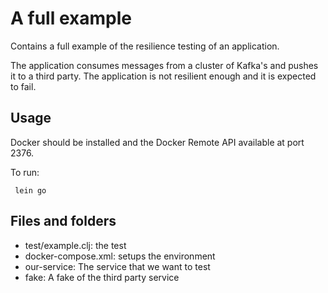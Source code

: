 # A full example

Contains a full example of the resilience testing of an application.

The application consumes messages from a cluster of Kafka's and pushes it to a third party. 
The application is not resilient enough and it is expected to fail.

## Usage

Docker should be installed and the Docker Remote API available at port 2376.

To run:

     lein go

## Files and folders

- test/example.clj: the test
- docker-compose.xml: setups the environment
- our-service: The service that we want to test
- fake: A fake of the third party service
